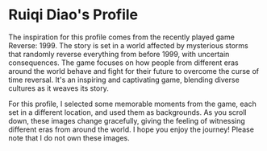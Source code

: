 # Ruiqi Diao's Profile

The inspiration for this profile comes from the recently played game Reverse: 1999. The story is set in a world affected by mysterious storms that randomly reverse everything from before 1999, with uncertain consequences. The game focuses on how people from different eras around the world behave and fight for their future to overcome the curse of time reversal. It's an inspiring and captivating game, blending diverse cultures as it weaves its story.

For this profile, I selected some memorable moments from the game, each set in a different location, and used them as backgrounds. As you scroll down, these images change gracefully, giving the feeling of witnessing different eras from around the world. I hope you enjoy the journey! Please note that I do not own these images.
